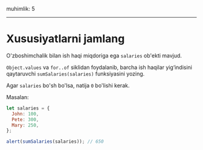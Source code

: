 muhimlik: 5

---

# Xususiyatlarni jamlang

O'zboshimchalik bilan ish haqi miqdoriga ega `salaries` ob'ekti mavjud.

`Object.values` va `for..of` siklidan foydalanib, barcha ish haqilar yig‘indisini qaytaruvchi `sumSalaries(salaries)` funksiyasini yozing.

Agar `salaries` bo'sh bo'lsa, natija `0` bo'lishi kerak.

Masalan:

```js
let salaries = {
  John: 100,
  Pete: 300,
  Mary: 250,
};

alert(sumSalaries(salaries)); // 650
```
